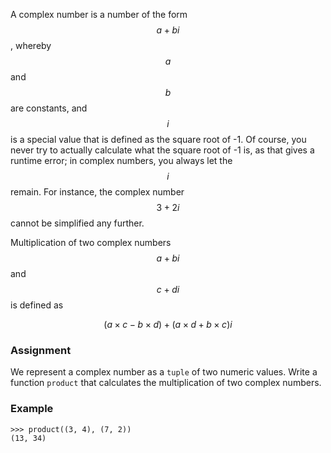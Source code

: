 A complex number is a number of the form
$$a + bi$$, whereby $$a$$ and $$b$$ are constants, and $$i$$ is a special
value that is defined as the square root of -1. Of course, you never try
to actually calculate what the square root of -1 is, as that gives a
runtime error; in complex numbers, you always let the $$i$$ remain. For
instance, the complex number $$3 + 2i$$ cannot be simplified any
further.

Multiplication of two complex numbers $$a + bi$$ and $$c + di$$ is
defined as

$$(a\times c - b\times d) + (a\times d + b\times c)i$$

### Assignment

We represent a complex number as a `tuple` of two numeric values. Write a function `product` that calculates the multiplication of two complex numbers.

### Example

```console?lang=python&prompt=>>>
>>> product((3, 4), (7, 2))
(13, 34)
```
